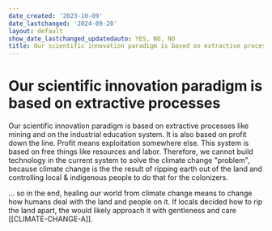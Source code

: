 ```yaml
---
date_created: '2023-10-09'
date_lastchanged: '2024-09-20'
layout: default
show_date_lastchanged_updatedauto: YES, NO, NO
title: Our scientific innovation paradigm is based on extractive processes
---
```

# Our scientific innovation paradigm is based on extractive processes

Our scientific innovation paradigm is based on extractive processes like mining and on the industrial education system. It is also based on profit down the line. Profit means exploitation somewhere else. This system is based on free things like resources and labor. Therefore, we cannot build technology in the current system to solve the climate change "problem", because climate change is the the result of ripping earth out of the land and controlling local & indigenous people to do that for the colonizers. 

... so in the end, healing our world from climate change means to change how humans deal with the land and people on it. If locals decided how to rip the land apart, the would likely approach it with gentleness and care [[CLIMATE-CHANGE-A]].